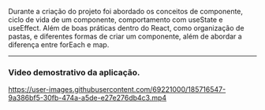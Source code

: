 
Durante a criação do projeto foi abordado os conceitos de componente, ciclo de vida de um componente, comportamento com useState e useEffect. Além de boas práticas dentro do React, como organização de pastas, e diferentes formas de criar um componente, além de abordar a diferença entre forEach e map.
<hr>

### Video demostrativo da aplicação.


https://user-images.githubusercontent.com/69221000/185716547-9a386bf5-30fb-474a-a5de-e27e276db4c3.mp4

